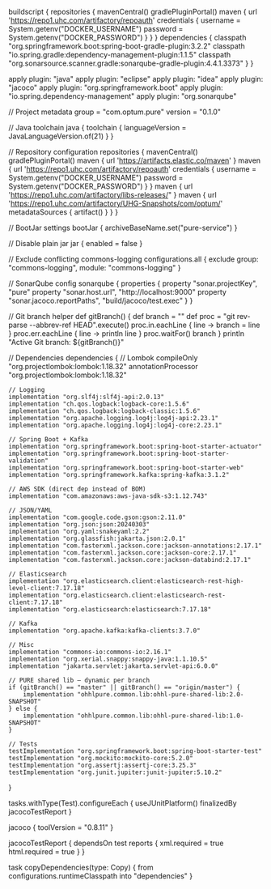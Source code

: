 buildscript {
    repositories {
        mavenCentral()
        gradlePluginPortal()
        maven {
            url 'https://repo1.uhc.com/artifactory/repoauth'
            credentials {
                username = System.getenv("DOCKER_USERNAME")
                password = System.getenv("DOCKER_PASSWORD")
            }
        }
    }
    dependencies {
        classpath "org.springframework.boot:spring-boot-gradle-plugin:3.2.2"
        classpath "io.spring.gradle:dependency-management-plugin:1.1.5"
        classpath "org.sonarsource.scanner.gradle:sonarqube-gradle-plugin:4.4.1.3373"
    }
}

apply plugin: "java"
apply plugin: "eclipse"
apply plugin: "idea"
apply plugin: "jacoco"
apply plugin: "org.springframework.boot"
apply plugin: "io.spring.dependency-management"
apply plugin: "org.sonarqube"

// Project metadata
group   = "com.optum.pure"
version = "0.1.0"

// Java toolchain
java {
    toolchain {
        languageVersion = JavaLanguageVersion.of(21)
    }
}

// Repository configuration
repositories {
    mavenCentral()
    gradlePluginPortal()
    maven {
        url 'https://artifacts.elastic.co/maven'
    }
    maven {
        url 'https://repo1.uhc.com/artifactory/repoauth'
        credentials {
            username = System.getenv("DOCKER_USERNAME")
            password = System.getenv("DOCKER_PASSWORD")
        }
    }
    maven {
        url 'https://repo1.uhc.com/artifactory/libs-releases/"
    }
    maven {
        url 'https://repo1.uhc.com/artifactory/UHG-Snapshots/com/optum/'
        metadataSources { artifact() }
    }
}

// BootJar settings
bootJar {
    archiveBaseName.set("pure-service")
}

// Disable plain jar
jar {
    enabled = false
}

// Exclude conflicting commons-logging
configurations.all {
    exclude group: "commons-logging", module: "commons-logging"
}

// SonarQube config
sonarqube {
    properties {
        property "sonar.projectKey", "pure"
        property "sonar.host.url", "http://localhost:9000"
        property "sonar.jacoco.reportPaths", "build/jacoco/test.exec"
    }
}

// Git branch helper
def gitBranch() {
    def branch = ""
    def proc = "git rev-parse --abbrev-ref HEAD".execute()
    proc.in.eachLine { line -> branch = line }
    proc.err.eachLine { line -> println line }
    proc.waitFor()
    branch
}
println "Active Git branch: ${gitBranch()}"

// Dependencies
dependencies {
    // Lombok
    compileOnly "org.projectlombok:lombok:1.18.32"
    annotationProcessor "org.projectlombok:lombok:1.18.32"

    // Logging
    implementation "org.slf4j:slf4j-api:2.0.13"
    implementation "ch.qos.logback:logback-core:1.5.6"
    implementation "ch.qos.logback:logback-classic:1.5.6"
    implementation "org.apache.logging.log4j:log4j-api:2.23.1"
    implementation "org.apache.logging.log4j:log4j-core:2.23.1"

    // Spring Boot + Kafka
    implementation "org.springframework.boot:spring-boot-starter-actuator"
    implementation "org.springframework.boot:spring-boot-starter-validation"
    implementation "org.springframework.boot:spring-boot-starter-web"
    implementation "org.springframework.kafka:spring-kafka:3.1.2"

    // AWS SDK (direct dep instead of BOM)
    implementation "com.amazonaws:aws-java-sdk-s3:1.12.743"

    // JSON/YAML
    implementation "com.google.code.gson:gson:2.11.0"
    implementation "org.json:json:20240303"
    implementation "org.yaml:snakeyaml:2.2"
    implementation "org.glassfish:jakarta.json:2.0.1"
    implementation "com.fasterxml.jackson.core:jackson-annotations:2.17.1"
    implementation "com.fasterxml.jackson.core:jackson-core:2.17.1"
    implementation "com.fasterxml.jackson.core:jackson-databind:2.17.1"

    // Elasticsearch
    implementation "org.elasticsearch.client:elasticsearch-rest-high-level-client:7.17.18"
    implementation "org.elasticsearch.client:elasticsearch-rest-client:7.17.18"
    implementation "org.elasticsearch:elasticsearch:7.17.18"

    // Kafka
    implementation "org.apache.kafka:kafka-clients:3.7.0"

    // Misc
    implementation "commons-io:commons-io:2.16.1"
    implementation "org.xerial.snappy:snappy-java:1.1.10.5"
    implementation "jakarta.servlet:jakarta.servlet-api:6.0.0"

    // PURE shared lib – dynamic per branch
    if (gitBranch() == "master" || gitBranch() == "origin/master") {
        implementation "ohhlpure.common.lib:ohhl-pure-shared-lib:2.0-SNAPSHOT"
    } else {
        implementation "ohhlpure.common.lib:ohhl-pure-shared-lib:1.0-SNAPSHOT"
    }

    // Tests
    testImplementation "org.springframework.boot:spring-boot-starter-test"
    testImplementation "org.mockito:mockito-core:5.2.0"
    testImplementation "org.assertj:assertj-core:3.25.3"
    testImplementation "org.junit.jupiter:junit-jupiter:5.10.2"
}

tasks.withType(Test).configureEach {
    useJUnitPlatform()
    finalizedBy jacocoTestReport
}

jacoco {
    toolVersion = "0.8.11"
}

jacocoTestReport {
    dependsOn test
    reports {
        xml.required = true
        html.required = true
    }
}

task copyDependencies(type: Copy) {
    from configurations.runtimeClasspath
    into "dependencies"
}
